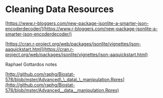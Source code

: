 # Cleaning Data Resources

[https://www.r-bloggers.com/new-package-jsonlite-a-smarter-json-encoderdecoder/](https://www.r-bloggers.com/new-package-jsonlite-a-smarter-json-encoderdecoder/)

[https://cran.r-project.org/web/packages/jsonlite/vignettes/json-aaquickstart.html](https://cran.r-project.org/web/packages/jsonlite/vignettes/json-aaquickstart.html)

Raphael Gottardos notes

[http://github.com/raphg/Biostat-578/blob/mster/Advanced\_\_data\_\_manipulation.Rpres](http://github.com/raphg/Biostat-578/blob/mster/Advanced__data__manipulation.Rpres)

